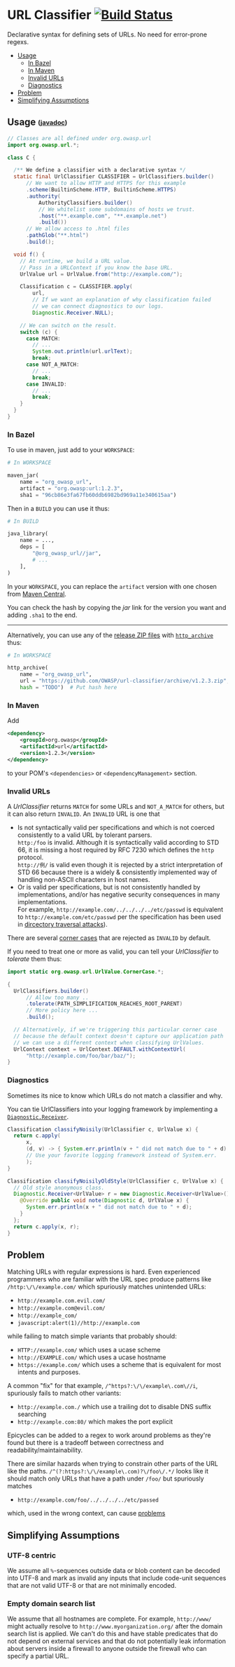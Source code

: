 
# URL Classifier [![Build Status](https://travis-ci.org/OWASP/url-classifier.svg?branch=master)](https://travis-ci.org/OWASP/url-classifier)

Declarative syntax for defining sets of URLs.  No need for error-prone regexs.

  * [Usage](#usage)
    * [In Bazel](#bazel)
    * [In Maven](#mvn)
    * [Invalid URLs](#invalid)
    * [Diagnostics](#diagnostics)
  * [Problem](#problem)
  * [Simplifying Assumptions](#assumptions)

## <a name="usage"></a>Usage <sub><sup>([javadoc][javadoc])</sup></sub>

[javadoc]: http://static.javadoc.io/org.owasp/url/1.2.3/org/owasp/url/package-summary.html#package.description

```java
// Classes are all defined under org.owasp.url
import org.owasp.url.*;

class C {

  /** We define a classifier with a declarative syntax */
  static final UrlClassifier CLASSIFIER = UrlClassifiers.builder()
      // We want to allow HTTP and HTTPS for this example
      .scheme(BuiltinScheme.HTTP, BuiltinScheme.HTTPS)
      .authority(
          AuthorityClassifiers.builder()
          // We whitelist some subdomains of hosts we trust.
          .host("**.example.com", "**.example.net")
          .build())
      // We allow access to .html files
      .pathGlob("**.html")
      .build();

  void f() {
    // At runtime, we build a URL value.
    // Pass in a URLContext if you know the base URL.
    UrlValue url = UrlValue.from("http://example.com/");

    Classification c = CLASSIFIER.apply(
        url,
        // If we want an explanation of why classification failed
        // we can connect diagnostics to our logs.
        Diagnostic.Receiver.NULL);

    // We can switch on the result.
    switch (c) {
      case MATCH:
        // ...
        System.out.println(url.urlText);
        break;
      case NOT_A_MATCH:
        // ...
        break;
      case INVALID:
        // ...
        break;
    }
  }
}
```

### <a name="bazel"></a> In Bazel

To use in maven, just add to your `WORKSPACE`:

```py
# In WORKSPACE

maven_jar(
    name = "org_owasp_url",
    artifact = "org.owasp:url:1.2.3",
    sha1 = "96cb86e3fa67fb60ddb6982bd969a11e340615aa")
```

Then in a `BUILD` you can use it thus:

```py
# In BUILD

java_library(
    name = ...,
    deps = [
        "@org_owasp_url//jar",
        # ...
    ],
)
```

In your `WORKSPACE`, you can replace the `artifact` version with one
chosen from
[Maven Central](http://search.maven.org/#search%7Cgav%7C1%7Cg%3A%22org.owasp%22%20AND%20a%3A%22url%22).

You can check the hash by copying the *jar* link for the version you want
and adding `.sha1` to the end.

---

Alternatively, you can use any of the
[release ZIP files](https://github.com/OWASP/url-classifier/releases)
with [`http_archive`](https://docs.bazel.build/versions/master/be/workspace.html#http_archive) thus:

```py
# In WORKSPACE

http_archive(
    name = "org_owasp_url",
    url = "https://github.com/OWASP/url-classifier/archive/v1.2.3.zip",
    hash = "TODO")  # Put hash here
```



### <a name="mvn"></a> In Maven

Add

```xml
<dependency>
    <groupId>org.owasp</groupId>
    <artifactId>url</artifactId>
    <version>1.2.3</version>
</dependency>
```

to your POM's `<dependencies>` or `<dependencyManagement>` section.


### <a name="invalid"></a> Invalid URLs

A *UrlClassifier* returns `MATCH` for some URLs and `NOT_A_MATCH` for
others, but it can also return `INVALID`.  An `INVALID` URL is one that

  * Is not syntactically valid per specifications and which is not
    coerced consistently to a valid URL by tolerant parsers.<br>
    `http:/foo` is invalid.  Although it is
    syntactically valid according to STD 66, it is missing a host
    required by RFC 7230 which defines the `http` protocol.<br>
    `http://例/` is valid even though it is rejected by
    a strict interpretation of STD 66 because there is a
    widely & consistently implemented way of handling non-ASCII
    characters in host names.
  * Or is valid per specifications, but is not consistently
    handled by implementations, and/or has negative security
    consequences in many implementations.<br>
    For example, `http://example.com/../../../../etc/passwd` is
    equivalent to `http://example.com/etc/passwd` per the specification
    has been used in [dircectory traversal attacks][dir_traverse]).

[dir_traverse]: https://www.owasp.org/index.php/Path_Traversal

There are several [corner cases](http://static.javadoc.io/org.owasp/url/1.2.3/org/owasp/url/UrlValue.CornerCase.html) that are rejected as `INVALID` by default.

If you need to treat one or more as valid, you can tell your *UrlClassifier*
to *tolerate* them thus:

```java
import static org.owasp.url.UrlValue.CornerCase.*;

{
  UrlClassifiers.builder()
      // Allow too many ..
      .tolerate(PATH_SIMPLIFICATION_REACHES_ROOT_PARENT)
      // More policy here ...
      .build();

  // Alternatively, if we're triggering this particular corner case
  // because the default context doesn't capture our application path
  // we can use a different context when classifying UrlValues.
  UrlContext context = UrlContext.DEFAULT.withContextUrl(
      "http://example.com/foo/bar/baz/");
}
```

### <a name="diagnostics"></a> Diagnostics

Sometimes its nice to know which URLs do not match a classifier and why.

You can tie UrlClassifiers into your logging framework by implementing
a [`Diagnostic.Receiver`](http://static.javadoc.io/org.owasp/url/1.2.3/org/owasp/url/Diagnostic.Receiver.html).

```java
Classification classifyNoisily(UrlClassifier c, UrlValue x) {
  return c.apply(
      x,
      (d, v) -> { System.err.println(v + " did not match due to " + d); }
      // Use your favorite logging framework instead of System.err.
      );
}

Classification classifyNoisilyOldStyle(UrlClassifier c, UrlValue x) {
  // Old style anonymous class.
  Diagnostic.Receiver<UrlValue> r = new Diagnostic.Receiver<UrlValue>() {
    @Override public void note(Diagnostic d, UrlValue x) {
      System.err.println(x + " did not match due to " + d);
    }
  };
  return c.apply(x, r);
}
```


## <a name="problem"></a>Problem

Matching URLs with regular expressions is hard.
Even experienced programmers who are familiar with the URL spec
produce patterns like `/http:\/\/example.com/` which spuriously
matches unintended URLs:

-  `http://example.com.evil.com/`
-  `http://example.com@evil.com/`
-  `http://example_com/`
-  `javascript:alert(1)//http://example.com`

while failing to match simple variants that probably should:

-  `HTTP://example.com/` which uses a ucase scheme
-  `http://EXAMPLE.com/` which uses a ucase hostname
-  `https://example.com/` which uses a scheme that is equivalent for most intents and purposes.

A common "fix" for that example, `/^https?:\/\/example\.com\//i`, spuriously fails to match
other variants:

-  `http://example.com./` which use a trailing dot to disable DNS suffix searching
-  `http://example.com:80/` which makes the port explicit

Epicycles can be added to a regex to work around problems as they're found but there is a tradeoff
between correctness and readability/maintainability.

There are similar hazards when trying to constrain other parts of the URL like the paths.
`/^(?:https?:\/\/example\.com)?\/foo\/.*/` looks like
it should match only URLs that have a path under `/foo/` but spuriously matches

-  `http://example.com/foo/../../../../etc/passed`

which, used in the wrong context, can cause [problems](https://en.wikipedia.org/wiki/Directory_traversal_attack)


## <a name="assumptions"></a>Simplifying Assumptions

### UTF-8 centric

We assume all `%`-sequences outside data or blob content can be
decoded into UTF-8 and mark as invalid any inputs that include
code-unit sequences that are not valid UTF-8 or that are not minimally
encoded.

### Empty domain search list

We assume that all hostnames are complete.
For example, `http://www/` might actually resolve to
`http://www.myorganization.org/`
after the domain search list is applied.
We can't do this and have stable predicates that do not depend on
external services and that do not potentially leak information about
servers inside a firewall to anyone outside the firewall who can
specify a partial URL.
